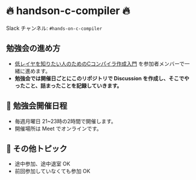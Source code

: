 # 🔥 handson-c-compiler 🔥
Slack チャンネル: `#hands-on-c-compiler`

## 勉強会の進め方

- [低レイヤを知りたい人のためのCコンパイラ作成入門](https://www.sigbus.info/compilerbook) を参加者メンバーで一緒に進めます。
- **勉強会では開催日ごとにこのリポジトリで Discussion を作成し、そこでやったこと、詰まったことを記録していきます。**

## 📆 勉強会開催日程

- 毎週月曜日 21~23時の2時間で開催します。
- 開催場所は Meet でオンラインです。

## 📝 その他トピック

- 途中参加、途中退室 OK
- 前回参加していなくても参加 OK


